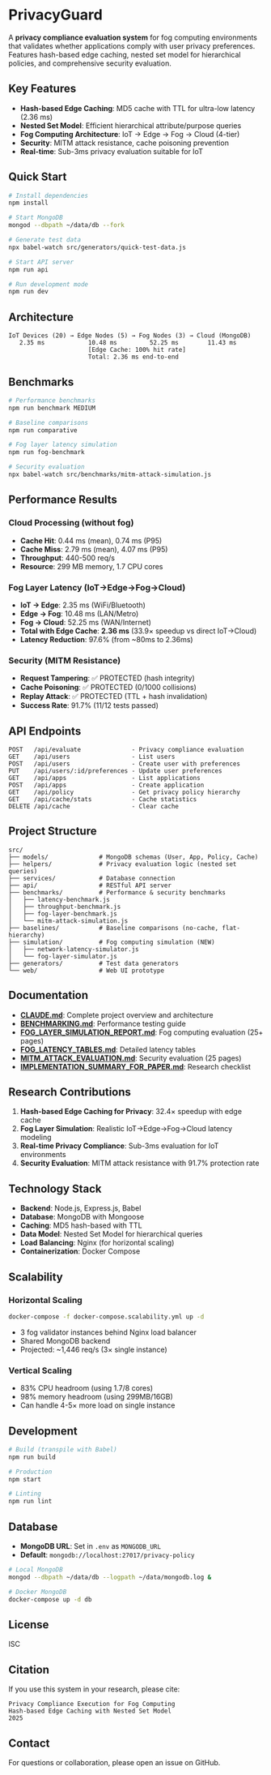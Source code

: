 # PrivacyGuard

A **privacy compliance evaluation system** for fog computing environments that validates whether applications comply with user privacy preferences. Features hash-based edge caching, nested set model for hierarchical policies, and comprehensive security evaluation.

## Key Features

- **Hash-based Edge Caching**: MD5 cache with TTL for ultra-low latency (2.36 ms)
- **Nested Set Model**: Efficient hierarchical attribute/purpose queries
- **Fog Computing Architecture**: IoT → Edge → Fog → Cloud (4-tier)
- **Security**: MITM attack resistance, cache poisoning prevention
- **Real-time**: Sub-3ms privacy evaluation suitable for IoT

## Quick Start

```bash
# Install dependencies
npm install

# Start MongoDB
mongod --dbpath ~/data/db --fork

# Generate test data
npx babel-watch src/generators/quick-test-data.js

# Start API server
npm run api

# Run development mode
npm run dev
```

## Architecture

```
IoT Devices (20) → Edge Nodes (5) → Fog Nodes (3) → Cloud (MongoDB)
   2.35 ms            10.48 ms         52.25 ms        11.43 ms
                      [Edge Cache: 100% hit rate]
                      Total: 2.36 ms end-to-end
```

## Benchmarks

```bash
# Performance benchmarks
npm run benchmark MEDIUM

# Baseline comparisons
npm run comparative

# Fog layer latency simulation
npm run fog-benchmark

# Security evaluation
npx babel-watch src/benchmarks/mitm-attack-simulation.js
```

## Performance Results

### Cloud Processing (without fog)
- **Cache Hit**: 0.44 ms (mean), 0.74 ms (P95)
- **Cache Miss**: 2.79 ms (mean), 4.07 ms (P95)
- **Throughput**: 440-500 req/s
- **Resource**: 299 MB memory, 1.7 CPU cores

### Fog Layer Latency (IoT→Edge→Fog→Cloud)
- **IoT → Edge**: 2.35 ms (WiFi/Bluetooth)
- **Edge → Fog**: 10.48 ms (LAN/Metro)
- **Fog → Cloud**: 52.25 ms (WAN/Internet)
- **Total with Edge Cache**: **2.36 ms** (33.9× speedup vs direct IoT→Cloud)
- **Latency Reduction**: 97.6% (from ~80ms to 2.36ms)

### Security (MITM Resistance)
- **Request Tampering**: ✅ PROTECTED (hash integrity)
- **Cache Poisoning**: ✅ PROTECTED (0/1000 collisions)
- **Replay Attack**: ✅ PROTECTED (TTL + hash invalidation)
- **Success Rate**: 91.7% (11/12 tests passed)

## API Endpoints

```
POST   /api/evaluate              - Privacy compliance evaluation
GET    /api/users                 - List users
POST   /api/users                 - Create user with preferences
PUT    /api/users/:id/preferences - Update user preferences
GET    /api/apps                  - List applications
POST   /api/apps                  - Create application
GET    /api/policy                - Get privacy policy hierarchy
GET    /api/cache/stats           - Cache statistics
DELETE /api/cache                 - Clear cache
```

## Project Structure

```
src/
├── models/              # MongoDB schemas (User, App, Policy, Cache)
├── helpers/             # Privacy evaluation logic (nested set queries)
├── services/            # Database connection
├── api/                 # RESTful API server
├── benchmarks/          # Performance & security benchmarks
│   ├── latency-benchmark.js
│   ├── throughput-benchmark.js
│   ├── fog-layer-benchmark.js
│   └── mitm-attack-simulation.js
├── baselines/           # Baseline comparisons (no-cache, flat-hierarchy)
├── simulation/          # Fog computing simulation (NEW)
│   ├── network-latency-simulator.js
│   └── fog-layer-simulator.js
├── generators/          # Test data generators
└── web/                 # Web UI prototype
```

## Documentation

- **[CLAUDE.md](CLAUDE.md)**: Complete project overview and architecture
- **[BENCHMARKING.md](BENCHMARKING.md)**: Performance testing guide
- **[FOG_LAYER_SIMULATION_REPORT.md](FOG_LAYER_SIMULATION_REPORT.md)**: Fog computing evaluation (25+ pages)
- **[FOG_LATENCY_TABLES.md](FOG_LATENCY_TABLES.md)**: Detailed latency tables
- **[MITM_ATTACK_EVALUATION.md](MITM_ATTACK_EVALUATION.md)**: Security evaluation (25 pages)
- **[IMPLEMENTATION_SUMMARY_FOR_PAPER.md](IMPLEMENTATION_SUMMARY_FOR_PAPER.md)**: Research checklist

## Research Contributions

1. **Hash-based Edge Caching for Privacy**: 32.4× speedup with edge cache
2. **Fog Layer Simulation**: Realistic IoT→Edge→Fog→Cloud latency modeling
3. **Real-time Privacy Compliance**: Sub-3ms evaluation for IoT environments
4. **Security Evaluation**: MITM attack resistance with 91.7% protection rate

## Technology Stack

- **Backend**: Node.js, Express.js, Babel
- **Database**: MongoDB with Mongoose
- **Caching**: MD5 hash-based with TTL
- **Data Model**: Nested Set Model for hierarchical queries
- **Load Balancing**: Nginx (for horizontal scaling)
- **Containerization**: Docker Compose

## Scalability

### Horizontal Scaling
```bash
docker-compose -f docker-compose.scalability.yml up -d
```
- 3 fog validator instances behind Nginx load balancer
- Shared MongoDB backend
- Projected: ~1,446 req/s (3× single instance)

### Vertical Scaling
- 83% CPU headroom (using 1.7/8 cores)
- 98% memory headroom (using 299MB/16GB)
- Can handle 4-5× more load on single instance

## Development

```bash
# Build (transpile with Babel)
npm run build

# Production
npm start

# Linting
npm run lint
```

## Database

- **MongoDB URL**: Set in `.env` as `MONGODB_URL`
- **Default**: `mongodb://localhost:27017/privacy-policy`

```bash
# Local MongoDB
mongod --dbpath ~/data/db --logpath ~/data/mongodb.log &

# Docker MongoDB
docker-compose up -d db
```

## License

ISC

## Citation

If you use this system in your research, please cite:

```
Privacy Compliance Execution for Fog Computing
Hash-based Edge Caching with Nested Set Model
2025
```

## Contact

For questions or collaboration, please open an issue on GitHub.
